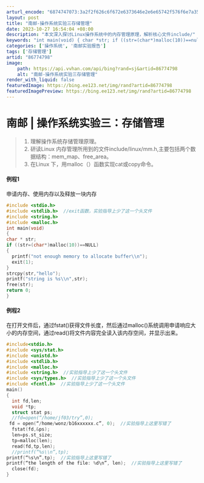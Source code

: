 ```yaml
---
arturl_encode: "6874747073:3a2f2f626c6f672e6373646e2e6e65742f576f6e7a35313330:2f61727469636c652f64657461696c732f3836373734373938"
layout: post
title: "南邮-操作系统实验三存储管理"
date: 2023-10-27 16:54:04 +08:00
description: "本文深入探讨Linux操作系统中的内存管理原理，解析核心文件include/"
keywords: "int main(void) { char *str; if ((str=(char*)malloc(10))==null) { printf(鈥淣o"
categories: ['操作系统', '南邮实验报告']
tags: ['存储管理']
artid: "86774798"
image:
    path: https://api.vvhan.com/api/bing?rand=sj&artid=86774798
    alt: "南邮-操作系统实验三存储管理"
render_with_liquid: false
featuredImage: https://bing.ee123.net/img/rand?artid=86774798
featuredImagePreview: https://bing.ee123.net/img/rand?artid=86774798
---
```


# 南邮 | 操作系统实验三：存储管理

> 1. 理解操作系统存储管理原理。
> 2. 研读Linux 内存管理所用到的文件include/linux/mm.h,主要包括两个数据结构：mem_map、free_area。
> 3. 在Linux 下，用malloc（）函数实现cat或copy命令。

#### 例程1

申请内存、使用内存以及释放一块内存

```cpp
#include <stdio.h> 
#include <stdlib.h>  //exit函数，实验指导上少了这一个头文件
#include <string.h> 
#include <malloc.h> 
int main(void) 
{ 
char * str; 
if ((str=(char*)malloc(10))==NULL) 
{ 
  printf("not enough memory to allocate buffer\\n"); 
  exit(1); 
} 
strcpy(str,"hello"); 
printf("string is %s\\n",str); 
free(str); 
return 0; 
}

```

#### 例程2

在打开文件后，通过fstat()获得文件长度，然后通过malloc()系统调用申请响应大小的内存空间，通过read()将文件内容完全读入该内存空间，并显示出来。

```cpp
#include<stdio.h> 
#include <sys/stat.h> 
#include <unistd.h> 
#include <stdlib.h> 
#include <malloc.h> 
#include <string.h>  //实验指导上少了这一个头文件
#include <sys/types.h>  //实验指导上少了这一个头文件
#include <fcntl.h>  //实验指导上少了这一个头文件
main() 
{ 
  int fd,len; 
  void *tp; 
  struct stat ps; 
  //fd=open(“/home/jf03/try”,0); 
 fd = open(“/home/wonz/b16xxxxxx.c”, 0);  //实验指导上这里写错了
  fstat(fd,&ps); 
  len=ps.st_size; 
  tp=malloc(len); 
  read(fd,tp,len); 
  //printf(“%s\\n”,tp); 
printf(“%s\n”,tp);  //实验指导上这里写错了
printf(“the length of the file: %d\n”, len);  //实验指导上这里写错了
  close(fd); 
}

```